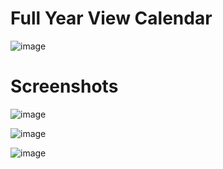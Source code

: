 # Full Year View Calendar

![image](https://user-images.githubusercontent.com/72864817/173788759-01277117-a6cd-4208-8c03-9021bc0a0240.png)

# Screenshots

![image](https://user-images.githubusercontent.com/72864817/175514753-b4854e48-7cfa-4c60-8286-2593b3dfe5ab.png)

![image](https://user-images.githubusercontent.com/72864817/175514919-24a56cba-e73d-466f-8acd-56d8e1fe71d7.png)

![image](https://user-images.githubusercontent.com/72864817/175515028-784d075b-4d7e-41ba-8374-cff85c96467f.png)


